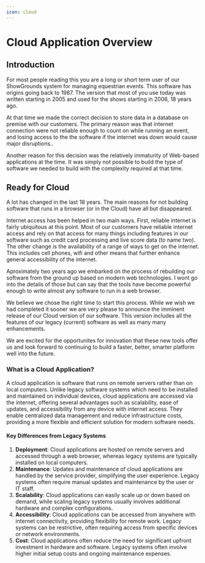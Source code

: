 ```yaml
---
icon: cloud
---
```


# Cloud Application Overview

## Introduction

For most people reading this you are a long or short term user of our ShowGrounds system for managing equestrian events.  This software has origins going back to 1987.  The version that most of you use today was written starting in 2005 and used for the shows starting in 2006, 18 years ago. &#x20;

At that time we made the correct decision to store data in a database on premise with our customers.  The primary reason was that internet connection were not reliable enough to count on while running an event, and losing access to the the software if the internet was down would cause major disruptions..

Another reason for this decision was the relatively immaturity of Web-based applications at the time.  It was simply not possible to build the type of software we needed to build with the complexity required at that time.

## Ready for Cloud

A lot has changed in the last 18 years.  The main reasons for not building software that runs in a browser (or in the Cloud) have all but disappeared.

Internet access has been helped in two main ways.  First, reliable internet is fairly ubiquitous at this point.  Most of our customers have reliable internet access and rely on that access for many things including features in our software such as credit card processing and live score data (to name two).  The other change is the availability of a range of ways to get on the internet.  This includes cell phones, wifi and other means that further enhance general accessibility of the internet.

Aproximately two years ago we embarked on the process of rebuilding our software from the ground up based on modern web technologies.  I wont go into the details of those but can say that the tools have become powerful enough to write almost any software to run in a web browser. &#x20;

We believe we chose the right time to start this process.  While we wish we had completed it sooner we are very please to announce the imminent release of our Cloud version of our software.  This version includes all the features of our legacy (current) software as well as many many enhancements.

We are excited for the opportunites for innovation that these new tools offer us and look forward to continuing to build a faster, better, smarter platform well into the future.

### What is a Cloud Application?

A cloud application is software that runs on remote servers rather than on local computers. Unlike legacy software systems which need to be installed and maintained on individual devices, cloud applications are accessed via the internet, offering several advantages such as scalability, ease of updates, and accessibility from any device with internet access. They enable centralized data management and reduce infrastructure costs, providing a more flexible and efficient solution for modern software needs.

#### Key Differences from Legacy Systems

1. **Deployment**: Cloud applications are hosted on remote servers and accessed through a web browser, whereas legacy systems are typically installed on local computers.
2. **Maintenance**: Updates and maintenance of cloud applications are handled by the service provider, simplifying the user experience. Legacy systems often require manual updates and maintenance by the user or IT staff.
3. **Scalability**: Cloud applications can easily scale up or down based on demand, while scaling legacy systems usually involves additional hardware and complex configurations.
4. **Accessibility**: Cloud applications can be accessed from anywhere with internet connectivity, providing flexibility for remote work. Legacy systems can be restrictive, often requiring access from specific devices or network environments.
5. **Cost**: Cloud applications often reduce the need for significant upfront investment in hardware and software. Legacy systems often involve higher initial setup costs and ongoing maintenance expenses. &#x20;

